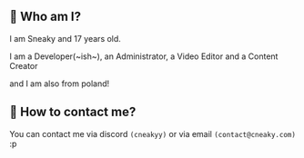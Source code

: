 ## 🫠 Who am I?
I am Sneaky and 17 years old.

I am a Developer(~ish~), an Administrator, a Video Editor and a Content Creator

and I am also from poland!

## 📨 How to contact me?
You can contact me via discord `(cneakyy)` or via email `(contact@cneaky.com)` :p

<!--
**Cneaky/Cneaky** is a ✨ _special_ ✨ repository because its `README.md` (this file) appears on your GitHub profile.

Here are some ideas to get you started:

- 🔭 I’m currently working on ...
- 🌱 I’m currently learning ...
- 👯 I’m looking to collaborate on ...
- 🤔 I’m looking for help with ...
- 💬 Ask me about ...
- 📫 How to reach me: ...
- 😄 Pronouns: ...
- ⚡ Fun fact: ...
-->
